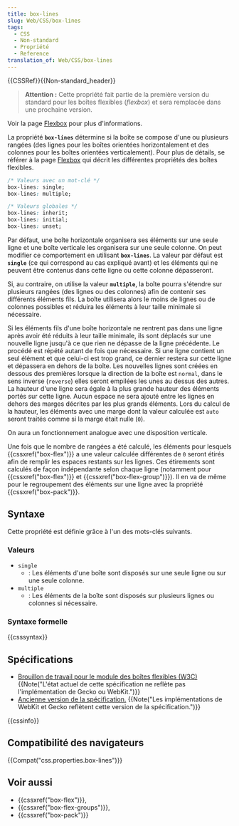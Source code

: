 ```yaml
---
title: box-lines
slug: Web/CSS/box-lines
tags:
  - CSS
  - Non-standard
  - Propriété
  - Reference
translation_of: Web/CSS/box-lines
---
```

{{CSSRef}}{{Non-standard_header}}

> **Attention :** Cette propriété fait partie de la première version du standard pour les boîtes flexibles (_flexbox_) et sera remplacée dans une prochaine version.

Voir la page [Flexbox](/fr/docs/Web/CSS/CSS_Flexible_Box_Layout/Basic_Concepts_of_Flexbox) pour plus d'informations.

La propriété **`box-lines`** détermine si la boîte se compose d'une ou plusieurs rangées (des lignes pour les boîtes orientées horizontalement et des colonnes pour les boîtes orientées verticalement). Pour plus de détails, se référer à la page [Flexbox](/fr/docs/Web/CSS/CSS_Flexible_Box_Layout/Basic_Concepts_of_Flexbox) qui décrit les différentes propriétés des boîtes flexibles.

```css
/* Valeurs avec un mot-clé */
box-lines: single;
box-lines: multiple;

/* Valeurs globales */
box-lines: inherit;
box-lines: initial;
box-lines: unset;
```

Par défaut, une boîte horizontale organisera ses éléments sur une seule ligne et une boîte verticale les organisera sur une seule colonne. On peut modifier ce comportement en utilisant **`box-lines`**. La valeur par défaut est **`single`** (ce qui correspond au cas expliqué avant) et les éléments qui ne peuvent être contenus dans cette ligne ou cette colonne dépasseront.

Si, au contraire, on utilise la valeur **`multiple`**, la boîte pourra s'étendre sur plusieurs rangées (des lignes ou des colonnes) afin de contenir ses différents éléments fils. La boîte utilisera alors le moins de lignes ou de colonnes possibles et réduira les éléments à leur taille minimale si nécessaire.

Si les éléments fils d'une boîte horizontale ne rentrent pas dans une ligne après avoir été réduits à leur taille minimale, ils sont déplacés sur une nouvelle ligne jusqu'à ce que rien ne dépasse de la ligne précédente. Le procédé est répété autant de fois que nécessaire. Si une ligne contient un seul élément et que celui-ci est trop grand, ce dernier restera sur cette ligne et dépassera en dehors de la boîte. Les nouvelles lignes sont créées en dessous des premières lorsque la direction de la boîte est `normal`, dans le sens inverse (`reverse`) elles seront empilées les unes au dessus des autres. La hauteur d'une ligne sera égale à la plus grande hauteur des éléments portés sur cette ligne. Aucun espace ne sera ajouté entre les lignes en dehors des marges décrites par les plus grands éléments. Lors du calcul de la hauteur, les éléments avec une marge dont la valeur calculée est `auto` seront traités comme si la marge était nulle (`0`).

On aura un fonctionnement analogue avec une disposition verticale.

Une fois que le nombre de rangées a été calculé, les éléments pour lesquels {{cssxref("box-flex")}} a une valeur calculée différentes de `0` seront étirés afin de remplir les espaces restants sur les lignes. Ces étirements sont calculés de façon indépendante selon chaque ligne (notamment pour {{cssxref("box-flex")}} et {{cssxref("box-flex-group")}}). Il en va de même pour le regroupement des éléments sur une ligne avec la propriété {{cssxref("box-pack")}}.

## Syntaxe

Cette propriété est définie grâce à l'un des mots-clés suivants.

### Valeurs

- `single`
  - : Les éléments d'une boîte sont disposés sur une seule ligne ou sur une seule colonne.
- `multiple`
  - : Les éléments de la boîte sont disposés sur plusieurs lignes ou colonnes si nécessaire.

### Syntaxe formelle

{{csssyntax}}

## Spécifications

- [Brouillon de travail pour le module des boîtes flexibles (W3C)](https://www.w3.org/TR/css3-flexbox/) {{Note("L'état actuel de cette spécification ne reflète pas l'implémentation de Gecko ou WebKit.")}}
- [Ancienne version de la spécification.](https://www.w3.org/TR/2009/WD-css3-flexbox-20090723/) {{Note("Les implémentations de WebKit et Gecko reflètent cette version de la spécification.")}}

{{cssinfo}}

## Compatibilité des navigateurs

{{Compat("css.properties.box-lines")}}

## Voir aussi

- {{cssxref("box-flex")}},
- {{cssxref("box-flex-groups")}},
- {{cssxref("box-pack")}}
